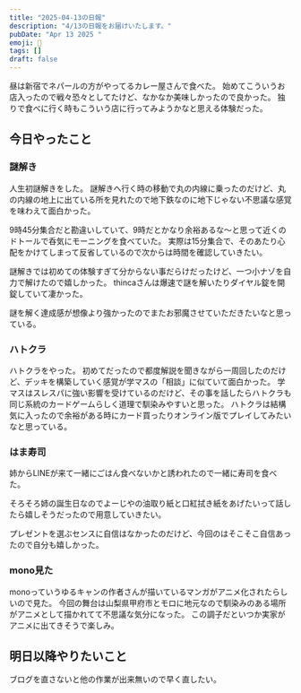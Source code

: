```yaml
---
title: "2025-04-13の日報"
description: "4/13の日報をお届けいたします。"
pubDate: "Apr 13 2025 "
emoji: 🦊
tags: []
draft: false
---
```


昼は新宿でネパールの方がやってるカレー屋さんで食べた。
始めてこういうお店入ったので戦々恐々としてたけど、なかなか美味しかったので良かった。
独りで食べに行く時もこういう店に行ってみようかなと思える体験だった。

## 今日やったこと

### 謎解き

人生初謎解きをした。
謎解きへ行く時の移動で丸の内線に乗ったのだけど、丸の内線の地上に出ている所を見れたので地下鉄なのに地下じゃない不思議な感覚を味わえて面白かった。

9時45分集合だと勘違いしていて、9時だとかなり余裕あるな〜と思って近くのドトールで呑気にモーニングを食べていた。
実際は15分集合で、そのあたり心配をかけてしまって反省しているので次からは時間を確認していきたい。

謎解きでは初めての体験すぎて分からない事だらけだったけど、一つ小ナゾを自力で解けたので嬉しかった。
thincaさんは爆速で謎を解いたりダイヤル錠を開錠していて凄かった。

謎を解く達成感が想像より強かったのでまたお邪魔させていただきたいなと思っている。

### ハトクラ

ハトクラをやった。
初めてだったので都度解説を聞きながら一周回したのだけど、デッキを構築していく感覚が学マスの「相談」に似ていて面白かった。
学マスはスレスパに強い影響を受けているのだけど、その事を話したらハトクラも同じ系統のカードゲームらしく道理で馴染みやすいと思った。
ハトクラは結構気に入ったので余裕がある時にカード買ったりオンライン版でプレイしてみたいなと思っている。

### はま寿司

姉からLINEが来て一緒にごはん食べないかと誘われたので一緒に寿司を食べた。

そろそろ姉の誕生日なのでよーじやの油取り紙と口紅拭き紙をあげたいって話したら嬉しそうだったので用意していきたい。

プレゼントを選ぶセンスに自信はなかったのだけど、今回のはそこそこ自信あったので自分も嬉しかった。

### mono見た

monoっていうゆるキャンの作者さんが描いているマンガがアニメ化されたらしいので見た。
今回の舞台は山梨県甲府市とモロに地元なので馴染みのある場所がアニメとして描かれてて不思議な気分になった。
この調子だといつか実家がアニメに出てきそうで楽しみ。

## 明日以降やりたいこと

ブログを直さないと他の作業が出来無いので早く直したい。

